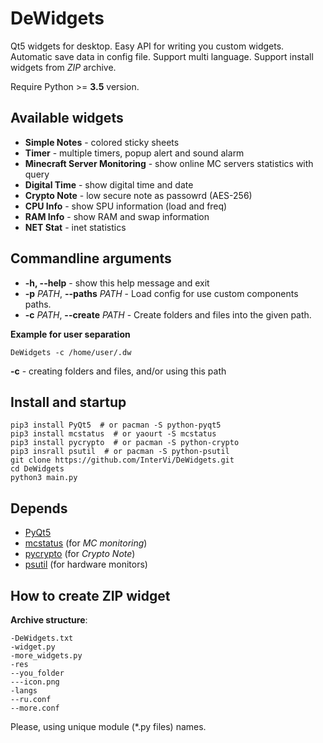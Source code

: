 # DeWidgets

Qt5 widgets for desktop. Easy API for writing you custom widgets. Automatic save data in config file. Support multi language. Support install widgets from *ZIP* archive.

Require Python >= **3.5** version.

## Available widgets

* **Simple Notes** - colored sticky sheets
* **Timer** - multiple timers, popup alert and sound alarm
* **Minecraft Server Monitoring** - show online MC servers statistics with query
* **Digital Time** - show digital time and date
* **Crypto Note** - low secure note as passowrd (AES-256)
* **CPU Info** - show SPU information (load and freq)
* **RAM Info** - show RAM and swap information
* **NET Stat** - inet statistics

## Commandline arguments

* **-h, --help** - show this help message and exit
* **-p** *PATH*, **--paths** *PATH* - Load config for use custom components paths.
* **-c** *PATH*, **--create** *PATH* - Create folders and files into the given path.

**Example for user separation**

```shell
DeWidgets -c /home/user/.dw
```

**-c** - creating folders and files, and/or using this path

## Install and startup

```shell
pip3 install PyQt5  # or pacman -S python-pyqt5
pip3 install mcstatus  # or yaourt -S mcstatus
pip3 install pycrypto  # or pacman -S python-crypto
pip3 insrall psutil  # or pacman -S python-psutil
git clone https://github.com/InterVi/DeWidgets.git
cd DeWidgets
python3 main.py
```

## Depends

* [PyQt5](https://github.com/baoboa/pyqt5)
* [mcstatus](https://github.com/Dinnerbone/mcstatus) (for *MC monitoring*)
* [pycrypto](https://github.com/dlitz/pycrypto) (for *Crypto Note*)
* [psutil](https://github.com/giampaolo/psutil) (for hardware monitors)

## How to create ZIP widget

**Archive structure**:

```
-DeWidgets.txt
-widget.py
-more_widgets.py
-res
--you_folder
---icon.png
-langs
--ru.conf
--more.conf
```

Please, using unique module (*.py files) names.
